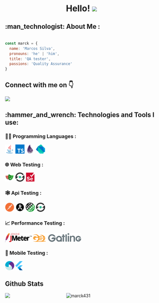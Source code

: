 <h1 align="center">
 Hello!
<img src="https://media.giphy.com/media/hvRJCLFzcasrR4ia7z/giphy.gif" width="35px"/>
</h1>



<h2>:man_technologist: About Me :</h2>

```js

const marck = {
  name: 'Marcos Silva',
  pronouns: 'he' | 'him',
  title: 'QA tester',
  passions: 'Quality Assurance'
}
```
<h2> Connect with me on 👇</h2>
<a href="www.linkedin.com/in/marcos-silva-98270a1b9" target="_blank">
<img src="https://img.shields.io/badge/LinkedIn--blue" />
</a>
<h2 align="left">:hammer_and_wrench: Technologies and Tools I use:</h2>

<h3>👨‍💻 Programming Languages : </h3>
<div>
<code><img title="java" height="30" src="images/code/java.svg"></code>
<code><img title="typescript" height="30" src="images/code/typescript.svg"></code>
<code><img title="elixir" height="30" src="images/code/elixir.svg"></code>   
<code><img title="dart" height="30" src="images/code/dart.svg"></code>
</div>

<h3>🌐 Web Testing : </h3>
<div>
<code><img title="playwright" height="30" src="images/web/playwright.svg"></code>
<code><img title="serenity" height="30" src="images/web/serenity.png"></code>
<code><img title="selenium" height="30" src="images/web/selenium.svg"></code>
</div>
  
<h3>🕸️ Api Testing :</h3> 
<div>
<code><img title="postman" height="30" src="images/api/postman.svg"></code>
<code><img title="karate" height="30" src="images/api/karatelabsl.svg"></code>
<code><img title="restAssured" height="30" src="images/api/restAssured.png"></code>
<code><img title="serenity" height="30" src="images/api/serenity.png"></code>
</div>

<h3>📈 Performance Testing :</h3>
<div>
<code><img title="jmeter" height="30" src="images/performance/jmeter.svg"></code>
<code><img title="gatling" height="30" src="images/performance/gatling.svg"></code>
</div>
  
<h3>📱 Mobile Testing :</h3>
<div>
<code><img title="Appium" height="30" src="images/mobile/appium.svg"></code>
<code><img title="flutter" height="30" src="images/mobile/flutter.svg"></code>
</div>

<h2> Github Stats </h2> 
<a href="https://github.com/marck431/github-readme-stats"><img align="left" width="40%" src="https://github-readme-stats.vercel.app/api/top-langs/?username=marck431&layout=compact&theme=tokyonight" /></a>
<img width="55%" src="https://github-readme-streak-stats.herokuapp.com/?user=marck431&theme=tokyonight" alt="marck431" />
<br/>
